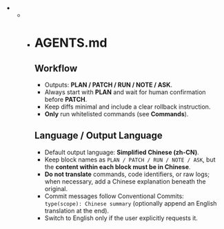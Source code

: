- - - # AGENTS.md

      ## Workflow

      - Outputs: **PLAN / PATCH / RUN / NOTE / ASK**.
      - Always start with **PLAN** and wait for human confirmation before **PATCH**.
      - Keep diffs minimal and include a clear rollback instruction.
      - **Only** run whitelisted commands (see **Commands**).

      ## Language / Output Language

      - Default output language: **Simplified Chinese (zh-CN)**.
      - Keep block names as `PLAN / PATCH / RUN / NOTE / ASK`, but the **content within each block must be in Chinese**.
      - **Do not translate** commands, code identifiers, or raw logs; when necessary, add a Chinese explanation beneath the original.
      - Commit messages follow Conventional Commits: `type(scope): Chinese summary` (optionally append an English translation at the end).
      - Switch to English only if the user explicitly requests it.
